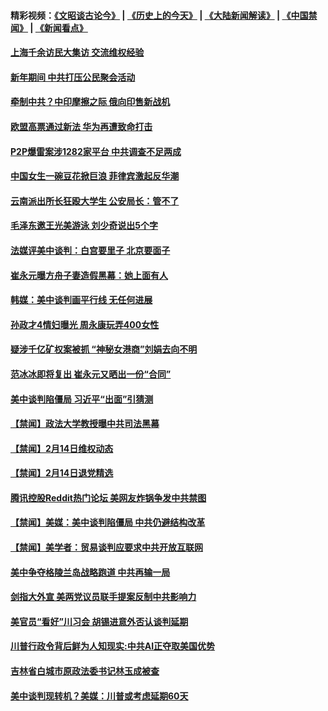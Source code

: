 #### 精彩视频：[《文昭谈古论今》](http://45.76.195.252/wenzhao) | [《历史上的今天》](http://45.76.195.252/today-in-history) | [《大陆新闻解读》](http://45.76.195.252/ntdtv-comedy) | [《中国禁闻》](http://45.76.195.252/ntdtv-news) | [《新闻看点》](http://45.76.195.252/news-insight) 

 #### [上海千余访民大集访 交流维权经验](../pages/prog204/a102512564.md?t=02151536) 

#### [新年期间 中共打压公民聚会活动](../pages/prog204/a102512562.md?t=02151536) 


#### [牵制中共？中印摩擦之际 俄向印售新战机](../pages/prog204/a102512540.md?t=02151536) 

#### [欧盟高票通过新法  华为再遭致命打击](../pages/prog204/a102512527.md?t=02151536) 

#### [P2P爆雷案涉1282家平台 中共调查不足两成](../pages/prog204/a102512491.md?t=02151536) 

#### [中国女生一碗豆花掀巨浪 菲律宾激起反华潮](../pages/prog204/a102512461.md?t=02151536) 

#### [云南派出所长狂殴大学生  公安局长：管不了](../pages/prog204/a102512425.md?t=02151536) 

#### [毛泽东邀王光美游泳 刘少奇说出5个字](../pages/prog204/a102512446.md?t=02151536) 

#### [法媒评美中谈判：白宫要里子 北京要面子](../pages/prog204/a102512413.md?t=02151536) 

#### [崔永元曝方舟子妻造假黑幕：她上面有人](../pages/prog204/a102512365.md?t=02151536) 

#### [韩媒：美中谈判画平行线 无任何进展](../pages/prog204/a102512337.md?t=02151536) 

#### [孙政才4情妇曝光 周永康玩弄400女性](../pages/prog204/a102512318.md?t=02151536) 

#### [疑涉千亿矿权案被抓 “神秘女港商”刘娟去向不明](../pages/prog204/a102512311.md?t=02151536) 

#### [范冰冰即将复出 崔永元又晒出一份“合同”](../pages/prog204/a102512229.md?t=02151536) 


#### [美中谈判陷僵局 习近平“出面”引猜测](../pages/prog204/a102512205.md?t=02151536) 

#### [【禁闻】政法大学教授曝中共司法黑幕](../pages/prog204/a102512232.md?t=02151536) 

#### [【禁闻】2月14日维权动态](../pages/prog204/a102512178.md?t=02151536) 

#### [【禁闻】2月14日退党精选](../pages/prog204/a102512180.md?t=02151536) 

#### [腾讯控股Reddit热门论坛 美网友炸锅争发中共禁图](../pages/prog204/a102512139.md?t=02151536) 

#### [【禁闻】美媒：美中谈判陷僵局 中共仍避结构改革](../pages/prog204/a102512152.md?t=02151536) 

#### [【禁闻】美学者：贸易谈判应要求中共开放互联网](../pages/prog204/a102512094.md?t=02151536) 

#### [美中争夺格陵兰岛战略跑道 中共再输一局](../pages/prog204/a102512056.md?t=02151536) 

#### [剑指大外宣 美两党议员联手提案反制中共影响力](../pages/prog204/a102511991.md?t=02151536) 

#### [美官员“看好”川习会 胡锡进意外否认谈判延期](../pages/prog204/a102511972.md?t=02151536) 

#### [川普行政令背后鲜为人知现实:中共AI正夺取美国优势](../pages/prog204/a102511628.md?t=02151536) 

#### [吉林省白城市原政法委书记林玉成被查](../pages/prog204/a102511910.md?t=02151536) 


#### [美中谈判现转机？美媒：川普或考虑延期60天](../pages/prog204/a102511793.md?t=02151536) 

